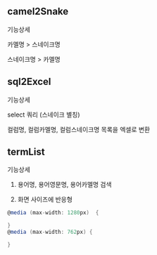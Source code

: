 ## camel2Snake

기능상세

카멜명 > 스네이크명

스네이크명 > 카멜명

## sql2Excel

기능상세

select 쿼리 (스네이크 별칭)

컬럼명, 컬럼카멜명, 컬럼스네이크명 목록을 엑셀로 변환

## termList

기능상세

1. 용어명, 용어영문명, 용어카멜명 검색

2. 화면 사이즈에 반응형

```cs
@media (max-width: 1280px)  {

}
@media (max-width: 762px) {

}
```
